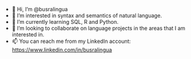 - 👋 Hi, I’m @busralingua
- 👀 I’m interested in syntax and semantics of natural language. 
- 🌱 I’m currently learning SQL, R and Python.
- 💞️ I’m looking to collaborate on language projects in the areas that I am interested in. 
- 📫 You can reach me from my LinkedIn account: https://www.linkedin.com/in/busralingua

<!---
busralingua/busralingua is a ✨ special ✨ repository because its `README.md` (this file) appears on your GitHub profile.
You can click the Preview link to take a look at your changes.
--->
